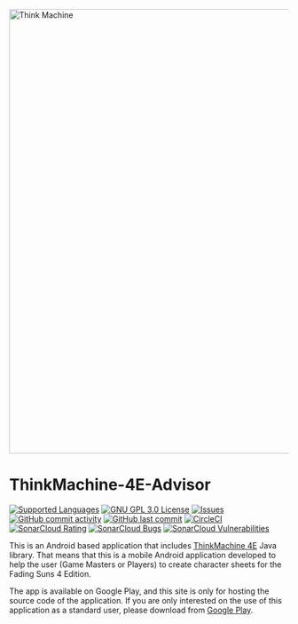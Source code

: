 <img src="./images/think_machine_logo_fenix.png" width="800" alt="Think Machine" align="middle"> 

# ThinkMachine-4E-Advisor

[![Supported Languages](https://img.shields.io/badge/Supported-%F0%9F%87%AA%F0%9F%87%B8%20%F0%9F%87%AC%F0%9F%87%A7languages-blue.svg)](https://github.com/softwaremagico/ThinkMachine-Advisor/blob/master/app/src/main/res/values/strings.xml)
[![GNU GPL 3.0 License](https://img.shields.io/badge/license-GNU_GPL_3.0-brightgreen.svg)](https://github.com/softwaremagico/ThinkMachine-Advisor/blob/master/GNU_LICENSE)
[![Issues](https://img.shields.io/github/issues/softwaremagico/ThinkMachine-4E-Advisor.svg)](https://github.com/softwaremagico/ThinkMachine-Advisor/issues)
[![GitHub commit activity](https://img.shields.io/github/commit-activity/y/softwaremagico/ThinkMachine-4E-Advisor)](https://github.com/softwaremagico/ThinkMachine-Advisor)
[![GitHub last commit](https://img.shields.io/github/last-commit/softwaremagico/ThinkMachine-4E-Advisor)](https://github.com/softwaremagico/ThinkMachine-Advisor)
[![CircleCI](https://circleci.com/gh/softwaremagico/ThinkMachine-4E-Advisor.svg?style=shield)](https://circleci.com/gh/softwaremagico/ThinkMachine-Advisor)
[![SonarCloud Rating](https://sonarcloud.io/api/project_badges/measure?project=softwaremagico_ThinkMachine-4E-Advisor&metric=sqale_rating)](https://sonarcloud.io/component_measures?id=softwaremagico_ThinkMachine-Advisor&metric=sqale_rating&view=list)
[![SonarCloud Bugs](https://sonarcloud.io/api/project_badges/measure?project=softwaremagico_ThinkMachine-4E-Advisor&metric=bugs)](https://sonarcloud.io/component_measures/metric/reliability_rating/list?id=softwaremagico_ThinkMachine-Advisor)
[![SonarCloud Vulnerabilities](https://sonarcloud.io/api/project_badges/measure?project=softwaremagico_ThinkMachine-4E-Advisor&metric=vulnerabilities)](https://sonarcloud.io/component_measures/metric/security_rating/list?id=softwaremagico_ThinkMachine-Advisor)

This is an Android based application that
includes [ThinkMachine 4E](https://softwaremagico.github.io/ThinkMachine-4E/) Java library. That
means that this is a mobile Android application developed to help the user (Game Masters or Players)
to create character sheets for the Fading Suns 4 Edition.

The app is available on Google Play, and this site is only for hosting the source code of the
application. If you are only interested on the use of this application as a standard user, please
download
from  [Google Play](https://play.google.com/store/apps/details?id=com.softwaremagico.tm.advisor).

